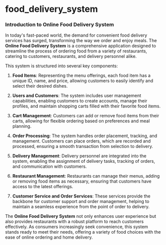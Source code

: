 # food_delivery_system

### Introduction to Online Food Delivery System

In today's fast-paced world, the demand for convenient food delivery services has surged, transforming the way we order and enjoy meals. The **Online Food Delivery System** is a comprehensive application designed to streamline the process of ordering food from a variety of restaurants, catering to customers, restaurants, and delivery personnel alike.

This system is structured into several key components:

1. **Food Items**: Representing the menu offerings, each food item has a unique ID, name, and price, allowing customers to easily identify and select their desired dishes.

2. **Users and Customers**: The system includes user management capabilities, enabling customers to create accounts, manage their profiles, and maintain shopping carts filled with their favorite food items.

3. **Cart Management**: Customers can add or remove food items from their carts, allowing for flexible ordering based on preferences and meal planning.

4. **Order Processing**: The system handles order placement, tracking, and management. Customers can place orders, which are recorded and processed, ensuring a smooth transaction from selection to delivery.

5. **Delivery Management**: Delivery personnel are integrated into the system, enabling the assignment of delivery tasks, tracking of orders, and communication with customers.

6. **Restaurant Management**: Restaurants can manage their menus, adding or removing food items as necessary, ensuring that customers have access to the latest offerings.

7. **Customer Service and Order Services**: These services provide the backbone for customer support and order management, helping to maintain a seamless experience from the point of order to delivery.

The **Online Food Delivery System** not only enhances user experience but also provides restaurants with a robust platform to reach customers effectively. As consumers increasingly seek convenience, this system stands ready to meet their needs, offering a variety of food choices with the ease of online ordering and home delivery.
